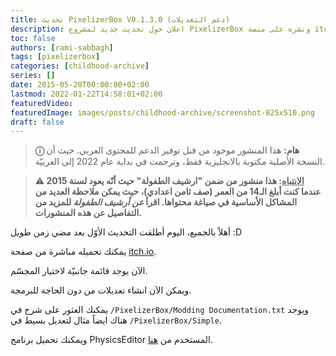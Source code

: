 ```yaml
---
title: تحديث PixelizerBox V0.1.3.0 (دعم التعديلات)
description: اعلان حول تحديث جديد لمشروع PixelizerBox ونشره على منصة itch.io.
toc: false
authors: [rami-sabbagh]
tags: [pixelizerbox]
categories: [childhood-archive]
series: []
date: 2015-05-20T00:00:00+02:00
lastmod: 2022-01-22T14:58:01+02:00
featuredVideo:
featuredImage: images/posts/childhood-archive/screenshot-825x510.png
draft: false
---
```


> **ⓘ هام:** هذا المنشور موجود من قبل توفير الدعم للمحتوى العربي. حيث أن النسخة الأصلية مكتوبة بالانجليزية فقط، وترجمت في بداية عام 2022 إلى العربيّة.

> **⚠ <u>الانتباه</u>: هذا منشور من ضمن "ارشيف الطفولة" حيث أنّه يعود لسنة 2015 عندما كنت أبلغ الـ14 من العمر (صف ثامن اعدادي)، حيث يمكن ملاحظة العديد من المشاكل الأساسية في صياغة محتواها. اقرأ _عن أرشيف الطفولة_ للمزيد من التفاصيل عن هذه المنشورات.**

أهلاً بالجميع، اليوم أطلقت التحديث الأوّل بعد مضي زمن طويل :D

يمكنك تحميله مباشرة من صفحة [itch.io](http://ramilego4game.itch.io/pixelizerbox).

الآن يوجد قائمة جانبيّة لاختيار المجسّم.

ويمكن الآن انشاء تعديلات من دون الحاجة للبرمجة.

يمكنك العثور على شرح في `/PixelizerBox/Modding Documentation.txt` ويوجد هناك ايضاً مثال لتعديل بسيط في `/PixelizerBox/Simple`.

ويمكنك تحميل برنامج PhysicsEditor المستخدم من [هنا](https://www.codeandweb.com/physicseditor).
